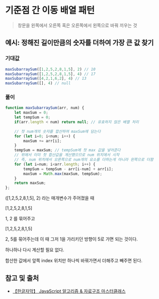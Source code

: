 # 기준점 간 이동 배열 패턴

> 창문을 왼쪽에서 오른쪽 혹은 오른쪽에서 왼쪽으로 바꿔 끼우는 것

## 예시: 정해진 길이만큼의 숫자를 더하여 가장 큰 값 찾기

### 기대값

```javascript
maxSubarraySum([1,2,5,2,8,1,5], 2) // 10
maxSubarraySum([1,2,5,2,8,1,5], 4) // 17
maxSubarraySum([4,2,1,6,2], 4) // 13
maxSubarraySum([], 4) // null
```

### 풀이

```javascript
function maxSubarraySum(arr, num) {
    let maxSum = 0;
    let tempSum = 0;
    if(arr.length < num) return null; // 유효하지 않은 배열 처리
    
    // 첫 num개의 숫자를 합산하여 maxSum에 담는다
    for (let i=0; i<num; i++) {
        maxSum += arr[i];
    }
    tempSum = maxSum; // tempSum에 첫 max 값을 넣어준다
    // 위에서 이미 첫 합산값을 계산했으므로 num 위치에서 시작
    // 즉, num 위치에서 오른쪽으로 num개의 요소를 더하는게 아니라 왼쪽으로 더함
    for (let i=num; i<arr.length; i++) {
        tempSum = tempSum - arr[i-num] + arr[i];
        maxSum = Math.max(maxSum, tempSum);
    }
    return maxSum;
};
```
([1,2,5,2,8,1,5], 2) 라는 매개변수가 주어졌을 때

[1,2,5,2,8,1,5]

1, 2 를 묶어주고

[1,2,5,2,8,1,5]

2, 5를 묶어주는데 이 때 그저 1을 가리키던 방향이 5로 가면 되는 것이다.

하나하나 다시 계산할 필요 없다.

합산한 값에서 앞쪽 index 위치만 하나씩 바꿔가면서 더해주고 빼주면 된다.

## 참고 및 출처

- [【한글자막】 JavaScript 알고리즘 & 자료구조 마스터클래스](https://www.udemy.com/course/best-javascript-data-structures/?couponCode=ACCAGE0923)
